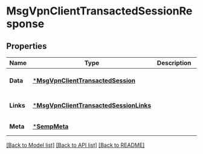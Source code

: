 # MsgVpnClientTransactedSessionResponse

## Properties
Name | Type | Description | Notes
------------ | ------------- | ------------- | -------------
**Data** | [***MsgVpnClientTransactedSession**](MsgVpnClientTransactedSession.md) |  | [optional] [default to null]
**Links** | [***MsgVpnClientTransactedSessionLinks**](MsgVpnClientTransactedSessionLinks.md) |  | [optional] [default to null]
**Meta** | [***SempMeta**](SempMeta.md) |  | [default to null]

[[Back to Model list]](../README.md#documentation-for-models) [[Back to API list]](../README.md#documentation-for-api-endpoints) [[Back to README]](../README.md)

